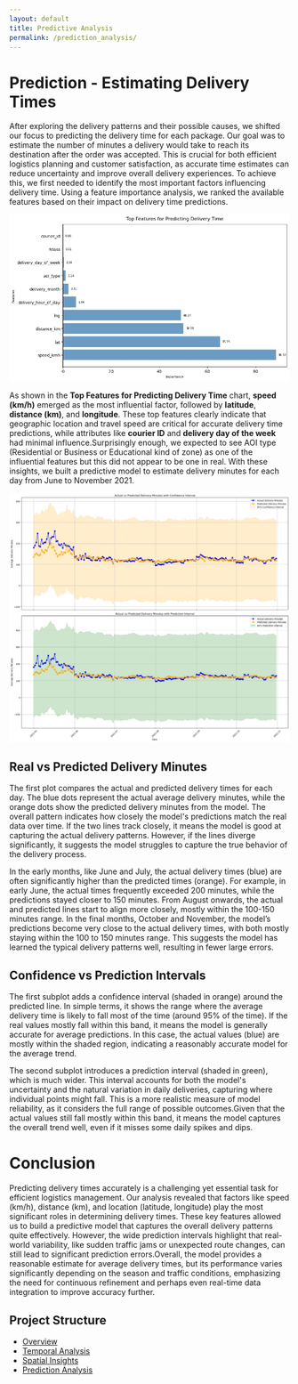 ```yaml
---
layout: default
title: Predictive Analysis
permalink: /prediction_analysis/
---
```


# Prediction - Estimating Delivery Times

After exploring the delivery patterns and their possible causes, we shifted our focus to predicting the delivery time for each package. Our goal was to estimate the number of minutes a delivery would take to reach its destination after the order was accepted. This is crucial for both efficient logistics planning and customer satisfaction, as accurate time estimates can reduce uncertainty and improve overall delivery experiences.
To achieve this, we first needed to identify the most important factors influencing delivery time. Using a feature importance analysis, we ranked the available features based on their impact on delivery time predictions.


![top_features](/assets/images/top_features.jpeg)

As shown in the **Top Features for Predicting Delivery Time** chart, **speed (km/h)** emerged as the most influential factor, followed by **latitude**, **distance (km)**, and **longitude**. These top features clearly indicate that geographic location and travel speed are critical for accurate delivery time predictions, while attributes like **courier ID** and **delivery day of the week** had minimal influence.Surprisingly enough, we expected to see AOI type (Residential or Business or Educational kind of zone) as one of the influential features but this did not appear to be one in real.
With these insights, we built a predictive model to estimate delivery minutes for each day from June to November 2021.



![actual_vs_predict](/assets/images/actual_vs_predict.jpeg)


## Real vs Predicted Delivery Minutes

The first plot compares the actual and predicted delivery times for each day. The blue dots represent the actual average delivery minutes, while the orange dots show the predicted delivery minutes from the model. The overall pattern indicates how closely the model's predictions match the real data over time. If the two lines track closely, it means the model is good at capturing the actual delivery patterns. However, if the lines diverge significantly, it suggests the model struggles to capture the true behavior of the delivery process.

In the early months, like June and July, the actual delivery times (blue) are often significantly higher than the predicted times (orange). For example, in early June, the actual times frequently exceeded 200 minutes, while the predictions stayed closer to 150 minutes. 
From August onwards, the actual and predicted lines start to align more closely, mostly within the 100-150 minutes range. In the final months, October and November, the model’s predictions become very close to the actual delivery times, with both mostly staying within the 100 to 150 minutes range. This suggests the model has learned the typical delivery patterns well, resulting in fewer large errors.


## Confidence vs Prediction Intervals

The first subplot adds a confidence interval (shaded in orange) around the predicted line. In simple terms, it shows the range where the average delivery time is likely to fall most of the time (around 95% of the time). If the real values mostly fall within this band, it means the model is generally accurate for average predictions. In this case, the actual values (blue) are mostly within the shaded region, indicating a reasonably accurate model for the average trend.

The second subplot introduces a prediction interval (shaded in green), which is much wider. This interval accounts for both the model's uncertainty and the natural variation in daily deliveries, capturing where individual points might fall. This is a more realistic measure of model reliability, as it considers the full range of possible outcomes.Given that the actual values still fall mostly within this band, it means the model captures the overall trend well, even if it misses some daily spikes and dips.


# Conclusion 
Predicting delivery times accurately is a challenging yet essential task for efficient logistics management. Our analysis revealed that factors like speed (km/h), distance (km), and location (latitude, longitude) play the most significant roles in determining delivery times. These key features allowed us to build a predictive model that captures the overall delivery patterns quite effectively.
However, the wide prediction intervals highlight that real-world variability, like sudden traffic jams or unexpected route changes, can still lead to significant prediction errors.Overall, the model provides a reasonable estimate for average delivery times, but its performance varies significantly depending on the season and traffic conditions, emphasizing the need for continuous refinement and perhaps even real-time data integration to improve accuracy further.



## Project Structure
- [Overview](/)
- [Temporal Analysis](https://casperbrun.github.io/Temporal_Analysis/)
- [Spatial Insights](https://casperbrun.github.io/spatial_insights/)
- [Prediction Analysis](https://casperbrun.github.io/prediction_analysis/)

